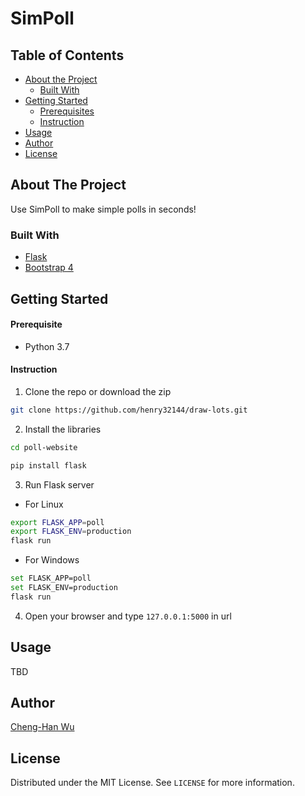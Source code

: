 # SimPoll

<!-- TABLE OF CONTENTS -->
## Table of Contents

* [About the Project](#about-the-project)
  * [Built With](#built-with)
* [Getting Started](#getting-started)
  * [Prerequisites](#prerequisites)
  * [Instruction](#Instruction)
* [Usage](#usage)
* [Author](#Author)
* [License](#license)



<!-- ABOUT THE PROJECT -->
## About The Project

Use SimPoll to make simple polls in seconds!

### Built With
* [Flask](https://flask.palletsprojects.com/en/1.1.x/)
* [Bootstrap 4](https://getbootstrap.com/)

<!-- GETTING STARTED -->
## Getting Started

#### Prerequisite

* Python 3.7

#### Instruction

1. Clone the repo or download the zip
```sh
git clone https://github.com/henry32144/draw-lots.git
```
2. Install the libraries
```sh
cd poll-website

pip install flask
```
3. Run Flask server
- For Linux
```sh
export FLASK_APP=poll
export FLASK_ENV=production
flask run
```
- For Windows
```sh
set FLASK_APP=poll
set FLASK_ENV=production
flask run
```
4. Open your browser and type `127.0.0.1:5000` in url

<!-- USAGE -->
## Usage

TBD

<!-- CONTRIBUTING -->
## Author

[Cheng-Han Wu](https://github.com/henry32144/)

<!-- LICENSE -->
## License

Distributed under the MIT License. See `LICENSE` for more information.